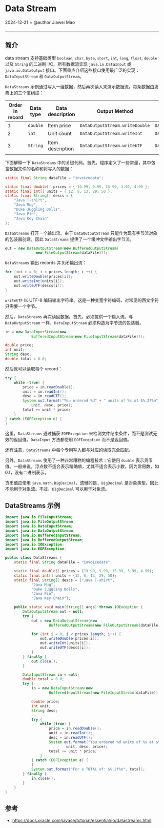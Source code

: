 # Data Stream

2024-12-21 ⭐
@author Jiawei Mao
***

## 简介

data stream 支持基础类型 `boolean`, `char`, `byte`, `short`, `int`, `long`, `float`, `double` 以及 `String` 的二进制 I/O。所有数据流实现 `java.io.DataInput` 或 `java.io.DataOutput` 接口。下面重点介绍这些接口使用最广泛的实现：`DataInputStream` 和 `DataOutputStream`。

`DataStreams` 示例通过写入一组数据，然后再次读入来演示数据流。每条数据由发票上的三个值组成：

| Order in record | Data type | Data description | Output Method                  | Input Method                 | Sample Value     |
| --------------- | --------- | ---------------- | ------------------------------ | ---------------------------- | ---------------- |
| 1               | `double`  | Item price       | `DataOutputStream.writeDouble` | `DataInputStream.readDouble` | `19.99`          |
| 2               | `int`     | Unit count       | `DataOutputStream.writeInt`    | `DataInputStream.readInt`    | `12`             |
| 3               | `String`  | Item description | `DataOutputStream.writeUTF`    | `DataInputStream.readUTF`    | `"Java T-Shirt"` |

下面解释一下 `DataStreams` 中的关键代码。首先，程序定义了一些常量，其中包含数据文件的名称和将写入的数据：

```java
static final String dataFile = "invoicedata";

static final double[] prices = { 19.99, 9.99, 15.99, 3.99, 4.99 };
static final int[] units = { 12, 8, 13, 29, 50 };
static final String[] descs = {
    "Java T-shirt",
    "Java Mug",
    "Duke Juggling Dolls",
    "Java Pin",
    "Java Key Chain"
};
```

`DataStreams` 打开一个输出流。由于 `DataOutputStream` 只能作为现有字节流对象的包装器创建，因此 `DataStreams` 提供了一个缓冲文件输出字节流。

```java
out = new DataOutputStream(new BufferedOutputStream(
              new FileOutputStream(dataFile)));
```

`DataStreams` 输出 records 并关闭输出流：

```java
for (int i = 0; i < prices.length; i ++) {
    out.writeDouble(prices[i]);
    out.writeInt(units[i]);
    out.writeUTF(descs[i]);
}
```

`writeUTF` 以 UTF-8 编码输出字符串。这是一种变宽字符编码，对常见的西文字符只需要一个字节。

然后，`DataStreams` 再次读回数据。首先，必须提供一个输入流。与 `DataOutputStream` 一样，`DataInputStream` 必须构造为字节流的包装器。

```java
in = new DataInputStream(new
            BufferedInputStream(new FileInputStream(dataFile)));

double price;
int unit;
String desc;
double total = 0.0;
```

然后就可以读取每个 record：

```java
try {
    while (true) {
        price = in.readDouble();
        unit = in.readInt();
        desc = in.readUTF();
        System.out.format("You ordered %d" + " units of %s at $%.2f%n",
            unit, desc, price);
        total += unit * price;
    }
} catch (EOFException e) {
}
```

这里，`DataStreams` 通过捕获 `EOFException` 来检测文件结束条件，而不是测试无效的返回值。`DataInput` 方法都使用 `EOFException` 而不是返回值。

还有注意，`DataStreams` 中每个专用写入都与对应的读取完全匹配。

另外，`DataStreams` 使用了一种非常糟糕的编程技术：它使用 `double` 表示货币值。一般来说，浮点数不适合表示精确值，尤其不适合表示小数，因为常用数，如 0.1，没有二进制表示。

货币值应使用 `java.math.BigDecimal`。遗憾的是，`BigDecimal` 是对象类型，因此不能用于对象流。不过，`BigDecimal` 可以用于对象流。

## DataStreams 示例

```java
import java.io.FileInputStream;
import java.io.FileOutputStream;
import java.io.DataInputStream;
import java.io.DataOutputStream;
import java.io.BufferedInputStream;
import java.io.BufferedOutputStream;
import java.io.IOException;
import java.io.EOFException;

public class DataStreams {
    static final String dataFile = "invoicedata";

    static final double[] prices = {19.99, 9.99, 15.99, 3.99, 4.99};
    static final int[] units = {12, 8, 13, 29, 50};
    static final String[] descs = {"Java T-shirt",
            "Java Mug",
            "Duke Juggling Dolls",
            "Java Pin",
            "Java Key Chain"};

    public static void main(String[] args) throws IOException {
        DataOutputStream out = null;
        try {
            out = new DataOutputStream(new
                    BufferedOutputStream(new FileOutputStream(dataFile)));

            for (int i = 0; i < prices.length; i++) {
                out.writeDouble(prices[i]);
                out.writeInt(units[i]);
                out.writeUTF(descs[i]);
            }
        } finally {
            out.close();
        }

        DataInputStream in = null;
        double total = 0.0;
        try {
            in = new DataInputStream(new
                    BufferedInputStream(new FileInputStream(dataFile)));

            double price;
            int unit;
            String desc;

            try {
                while (true) {
                    price = in.readDouble();
                    unit = in.readInt();
                    desc = in.readUTF();
                    System.out.format("You ordered %d units of %s at $%.2f%n",
                            unit, desc, price);
                    total += unit * price;
                }
            } catch (EOFException e) {
            }
            System.out.format("For a TOTAL of: $%.2f%n", total);
        } finally {
            in.close();
        }
    }
}
```



## 参考

- https://docs.oracle.com/javase/tutorial/essential/io/datastreams.html